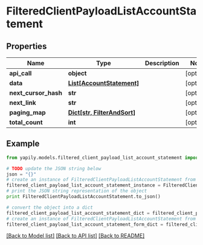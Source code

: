 # FilteredClientPayloadListAccountStatement


## Properties
Name | Type | Description | Notes
------------ | ------------- | ------------- | -------------
**api_call** | **object** |  | [optional] 
**data** | [**List[AccountStatement]**](AccountStatement.md) |  | [optional] 
**next_cursor_hash** | **str** |  | [optional] 
**next_link** | **str** |  | [optional] 
**paging_map** | [**Dict[str, FilterAndSort]**](FilterAndSort.md) |  | [optional] 
**total_count** | **int** |  | [optional] 

## Example

```python
from yapily.models.filtered_client_payload_list_account_statement import FilteredClientPayloadListAccountStatement

# TODO update the JSON string below
json = "{}"
# create an instance of FilteredClientPayloadListAccountStatement from a JSON string
filtered_client_payload_list_account_statement_instance = FilteredClientPayloadListAccountStatement.from_json(json)
# print the JSON string representation of the object
print FilteredClientPayloadListAccountStatement.to_json()

# convert the object into a dict
filtered_client_payload_list_account_statement_dict = filtered_client_payload_list_account_statement_instance.to_dict()
# create an instance of FilteredClientPayloadListAccountStatement from a dict
filtered_client_payload_list_account_statement_form_dict = filtered_client_payload_list_account_statement.from_dict(filtered_client_payload_list_account_statement_dict)
```
[[Back to Model list]](../README.md#documentation-for-models) [[Back to API list]](../README.md#documentation-for-api-endpoints) [[Back to README]](../README.md)


